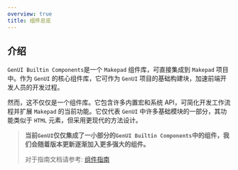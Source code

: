 ```yaml
---
overview: true
title: 组件总览
---
```


## 介绍

`GenUI Builtin Components`是一个 `Makepad` 组件库，可直接集成到 `Makepad` 项目中。作为 `GenUI` 的核心组件库，它可作为 `GenUI` 项目的基础构建块，加速前端开发人员的开发过程。

然而，这不仅仅是一个组件库。它包含许多内置宏和系统 API，可简化开发工作流程并扩展 `Makepad` 的当前功能。它仅代表 `GenUI` 中许多基础模块的一部分，其功能类似于 `HTML` 元素，但采用更现代的方法设计。


> **当前`GenUI`仅仅集成了一小部分的`GenUI Builtin Components`中的组件，我们会随着版本更新逐渐加入更多强大的组件。**
> 
> 对于指南文档请参考: [组件指南](/zh/doc/components/overview)